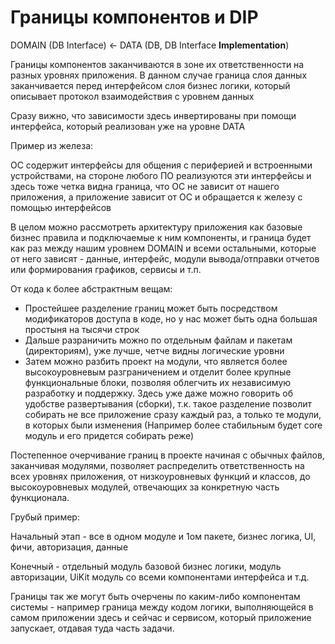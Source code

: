 # Границы компонентов и DIP

DOMAIN (DB Interface) ← DATA (DB, DB Interface **Implementation**)

Границы компонентов заканчиваются в зоне их ответственности на разных уровнях приложения. В данном случае граница слоя данных заканчивается перед интерфейсом слоя бизнес логики, который описывает протокол взаимодействия с уровнем данных

Сразу вижно, что зависимости здесь инвертированы при помощи интерфейса, который реализован уже на уровне DATA

Пример из железа:

ОС содержит интерфейсы для общения с периферией и встроенными устройствами, на стороне любого ПО реализуются эти интерфейсы и здесь тоже четка видна граница, что ОС не зависит от нашего приложения, а приложение зависит от ОС и обращается к железу с помощью интерфейсов

В целом можно рассмотреть архитектуру приложения как базовые бизнес правила и подключаемые к ним компоненты, и граница будет как раз между нашим уровнем DOMAIN и всеми остальными, которые от него зависят - данные, интерфейс, модули вывода/отправки отчетов или формирования графиков, сервисы и т.п.

От кода к более абстрактным вещам:

- Простейшее разделение границ может быть посредством модификаторов доступа в коде, но у нас может быть одна большая простыня на тысячи строк
- Дальше разраничить можно по отдельным файлам и пакетам (директориям), уже лучше, четче видны логические уровни
- Затем можно разбить проект на модули, что является более высокоуровневым разграничением и отделит более крупные функциональные блоки, позволяя облегчить их независимую разработку и поддержку. Здесь уже даже можно говорить об удобстве развертывания (сборки), т.к. такое разделение позволит собирать не все приложение сразу каждый раз, а только те модули, в которых были изменения (Например более стабильным будет core модуль и его придется собирать реже)

Постепенное очерчивание границ в проекте начиная с обычных файлов, заканчивая модулями, позволяет распределить ответственность на всех уровнях приложения, от низкоуровневых функций и классов, до высокоуровневых модулей, отвечающих за конкретную часть функционала. 

Грубый пример:

Начальный этап - все в одном модуле и 1ом пакете, бизнес логика, UI, фичи, авторизация, данные

Конечный - отдельный модуль базовой бизнес логики, модуль авторизации, UiKit модуль со всеми компонентами интерфейса и т.д.

Границы так же могут быть очерчены по каким-либо компонентам системы - например граница между кодом логики, выполняющейся в самом приложении здесь и сейчас и сервисом, который приложение запускает, отдавая туда часть задачи.